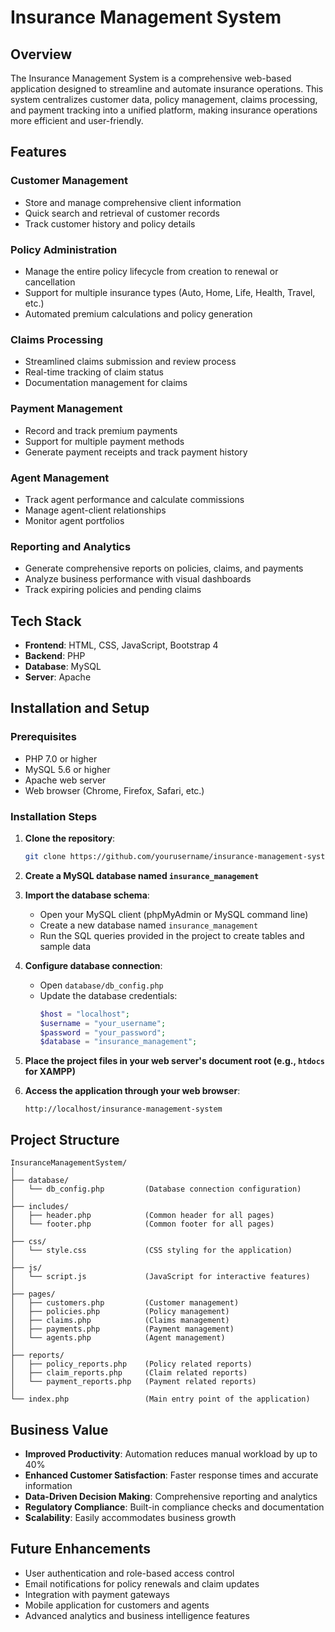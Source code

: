 # Insurance Management System

## Overview
The Insurance Management System is a comprehensive web-based application designed to streamline and automate insurance operations. This system centralizes customer data, policy management, claims processing, and payment tracking into a unified platform, making insurance operations more efficient and user-friendly.

## Features

### Customer Management
- Store and manage comprehensive client information  
- Quick search and retrieval of customer records  
- Track customer history and policy details  

### Policy Administration
- Manage the entire policy lifecycle from creation to renewal or cancellation  
- Support for multiple insurance types (Auto, Home, Life, Health, Travel, etc.)  
- Automated premium calculations and policy generation  

### Claims Processing
- Streamlined claims submission and review process  
- Real-time tracking of claim status  
- Documentation management for claims  

### Payment Management
- Record and track premium payments  
- Support for multiple payment methods  
- Generate payment receipts and track payment history  

### Agent Management
- Track agent performance and calculate commissions  
- Manage agent-client relationships  
- Monitor agent portfolios  

### Reporting and Analytics
- Generate comprehensive reports on policies, claims, and payments  
- Analyze business performance with visual dashboards  
- Track expiring policies and pending claims  

## Tech Stack
- **Frontend**: HTML, CSS, JavaScript, Bootstrap 4  
- **Backend**: PHP  
- **Database**: MySQL  
- **Server**: Apache  

## Installation and Setup

### Prerequisites
- PHP 7.0 or higher  
- MySQL 5.6 or higher  
- Apache web server  
- Web browser (Chrome, Firefox, Safari, etc.)

### Installation Steps

1. **Clone the repository**:
   ```bash
   git clone https://github.com/yourusername/insurance-management-system.git
   ```

2. **Create a MySQL database named `insurance_management`**

3. **Import the database schema**:
   - Open your MySQL client (phpMyAdmin or MySQL command line)
   - Create a new database named `insurance_management`
   - Run the SQL queries provided in the project to create tables and sample data

4. **Configure database connection**:
   - Open `database/db_config.php`
   - Update the database credentials:
     ```php
     $host = "localhost";
     $username = "your_username";
     $password = "your_password";
     $database = "insurance_management";
     ```

5. **Place the project files in your web server's document root (e.g., `htdocs` for XAMPP)**

6. **Access the application through your web browser**:
   ```
   http://localhost/insurance-management-system
   ```

## Project Structure

```
InsuranceManagementSystem/
│
├── database/
│   └── db_config.php         (Database connection configuration)
│
├── includes/
│   ├── header.php            (Common header for all pages)
│   └── footer.php            (Common footer for all pages)
│
├── css/
│   └── style.css             (CSS styling for the application)
│
├── js/
│   └── script.js             (JavaScript for interactive features)
│
├── pages/
│   ├── customers.php         (Customer management)
│   ├── policies.php          (Policy management)
│   ├── claims.php            (Claims management)
│   ├── payments.php          (Payment management)
│   └── agents.php            (Agent management)
│
├── reports/
│   ├── policy_reports.php    (Policy related reports)
│   ├── claim_reports.php     (Claim related reports)
│   └── payment_reports.php   (Payment related reports)
│
└── index.php                 (Main entry point of the application)
```

## Business Value
- **Improved Productivity**: Automation reduces manual workload by up to 40%  
- **Enhanced Customer Satisfaction**: Faster response times and accurate information  
- **Data-Driven Decision Making**: Comprehensive reporting and analytics  
- **Regulatory Compliance**: Built-in compliance checks and documentation  
- **Scalability**: Easily accommodates business growth  

## Future Enhancements
- User authentication and role-based access control  
- Email notifications for policy renewals and claim updates  
- Integration with payment gateways  
- Mobile application for customers and agents  
- Advanced analytics and business intelligence features  
